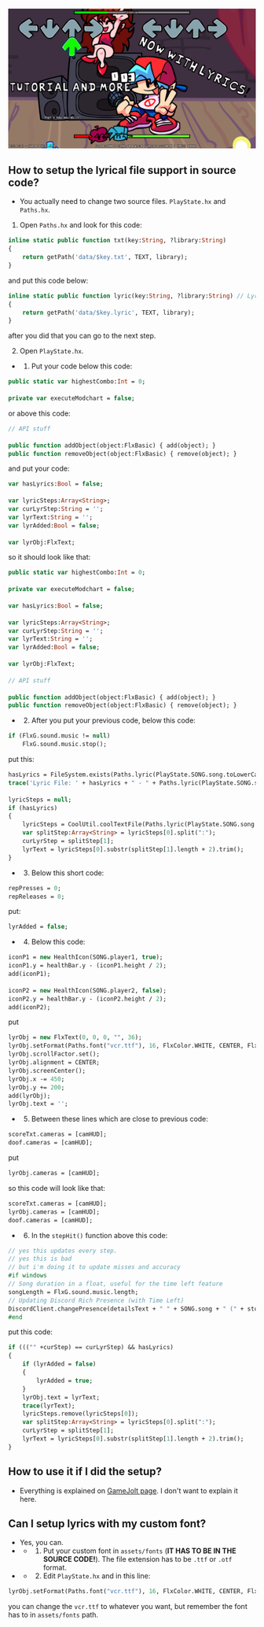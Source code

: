![GameJolt Thumbanil](art/madeInPaintNet/thumbnail.png)
## How to setup the lyrical file support in source code?
- You actually need to change two source files. `PlayState.hx` and `Paths.hx`.
1. Open `Paths.hx` and look for this code:
```haxe
inline static public function txt(key:String, ?library:String)
{
	return getPath('data/$key.txt', TEXT, library);
}
```
and put this code below:
```haxe
inline static public function lyric(key:String, ?library:String) // Lyrical files
{
	return getPath('data/$key.lyric', TEXT, library);
}
```
after you did that you can go to the next step.

2. Open `PlayState.hx`.
- 1. Put your code below this code:
```haxe
public static var highestCombo:Int = 0;

private var executeModchart = false;
```
or above this code:
```haxe
// API stuff

public function addObject(object:FlxBasic) { add(object); }
public function removeObject(object:FlxBasic) { remove(object); }
```
and put your code:
```haxe
var hasLyrics:Bool = false;

var lyricSteps:Array<String>;
var curLyrStep:String = '';
var lyrText:String = '';
var lyrAdded:Bool = false;

var lyrObj:FlxText;
```
so it should look like that:
```haxe
public static var highestCombo:Int = 0;

private var executeModchart = false;

var hasLyrics:Bool = false;

var lyricSteps:Array<String>;
var curLyrStep:String = '';
var lyrText:String = '';
var lyrAdded:Bool = false;

var lyrObj:FlxText;

// API stuff

public function addObject(object:FlxBasic) { add(object); }
public function removeObject(object:FlxBasic) { remove(object); }
```
- 2. After you put your previous code, below this code:
```haxe
if (FlxG.sound.music != null)
	FlxG.sound.music.stop();
```
put this:
```haxe
hasLyrics = FileSystem.exists(Paths.lyric(PlayState.SONG.song.toLowerCase()  + "/lyrics"));
trace('Lyric File: ' + hasLyrics + " - " + Paths.lyric(PlayState.SONG.song.toLowerCase() + "/lyrics"));

lyricSteps = null;
if (hasLyrics)
{
	lyricSteps = CoolUtil.coolTextFile(Paths.lyric(PlayState.SONG.song.toLowerCase() + "/lyrics"));
	var splitStep:Array<String> = lyricSteps[0].split(":");
	curLyrStep = splitStep[1];
	lyrText = lyricSteps[0].substr(splitStep[1].length + 2).trim();
}
```
- 3. Below this short code:
```haxe
repPresses = 0;
repReleases = 0;
```
put:
```haxe
lyrAdded = false;
```
- 4. Below this code:
```haxe
iconP1 = new HealthIcon(SONG.player1, true);
iconP1.y = healthBar.y - (iconP1.height / 2);
add(iconP1);

iconP2 = new HealthIcon(SONG.player2, false);
iconP2.y = healthBar.y - (iconP2.height / 2);
add(iconP2);
```
put
```haxe
lyrObj = new FlxText(0, 0, 0, "", 36);
lyrObj.setFormat(Paths.font("vcr.ttf"), 16, FlxColor.WHITE, CENTER, FlxTextBorderStyle.OUTLINE,FlxColor.BLACK); // You can change the font to whatever you want, just put it to assets/fonts path.
lyrObj.scrollFactor.set();
lyrObj.alignment = CENTER;
lyrObj.screenCenter();
lyrObj.x -= 450;
lyrObj.y += 200;
add(lyrObj);
lyrObj.text = '';
```
- 5. Between these lines which are close to previous code:
```haxe
scoreTxt.cameras = [camHUD];
doof.cameras = [camHUD];
```
put
```haxe
lyrObj.cameras = [camHUD];
```
so this code will look like that:
```haxe
scoreTxt.cameras = [camHUD];
lyrObj.cameras = [camHUD];
doof.cameras = [camHUD];
```
- 6. In the `stepHit()` function above this code:
```haxe
// yes this updates every step.
// yes this is bad
// but i'm doing it to update misses and accuracy
#if windows
// Song duration in a float, useful for the time left feature
songLength = FlxG.sound.music.length;
// Updating Discord Rich Presence (with Time Left)
DiscordClient.changePresence(detailsText + " " + SONG.song + " (" + storyDifficultyText + ") " + Ratings.GenerateLetterRank(accuracy), "Acc: " + HelperFunctions.truncateFloat(accuracy, 2) + "% | Score: " + songScore + " | Misses: " + misses  , iconRPC,true,  songLength - Conductor.songPosition);
#end
```
put this code:
```haxe
if ((("" +curStep) == curLyrStep) && hasLyrics)
{
	if (lyrAdded = false)
	{
		lyrAdded = true;
	}
	lyrObj.text = lyrText;
	trace(lyrText);
	lyricSteps.remove(lyricSteps[0]);
	var splitStep:Array<String> = lyricSteps[0].split(":");
	curLyrStep = splitStep[1];
	lyrText = lyricSteps[0].substr(splitStep[1].length + 2).trim();
}
```
## How to use it if I did the setup?
- Everything is explained on [GameJolt page](https://gamejolt.com/games/fnf_lyrics_moment/674546). I don't want to explain it here.
## Can I setup lyrics with my custom font?
- Yes, you can.
- - 1. Put your custom font in `assets/fonts` (**IT HAS TO BE IN THE SOURCE CODE!**). The file extension has to be `.ttf` or `.otf` format.
- - 2. Edit `PlayState.hx` and in this line:
```haxe
lyrObj.setFormat(Paths.font("vcr.ttf"), 16, FlxColor.WHITE, CENTER, FlxTextBorderStyle.OUTLINE,FlxColor.BLACK);
```
you can change the `vcr.ttf` to whatever you want, but remember the font has to in `assets/fonts` path.